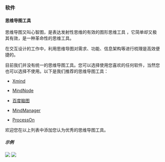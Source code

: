 ### 软件

#### 思维导图工具

思维导图又叫心智图，是表达发射性思维的有效的图形思维工具 ，它简单却又极其有效，是一种革命性的思维工具。

在交互设计的工作中，利用思维导图对需求、功能、信息架构等进行梳理是高效便捷的。

目前我们并没有统一的思维导图工具。您可以选择使用您喜欢的任何软件，当然您也可以选择不使用。以下是我们推荐的思维导图工具：

* [Xmind](http://www.xmindchina.net)

* [MindNode](http://mindnode.com)

* [百度脑图](http://naotu.baidu.com)

* [MindManager](http://www.mindmanager.cc)

* [ProcessOn](http://www.processon.com)

欢迎您在以上列表中添加您认为优秀的思维导图工具。

##### 示例
![](http://olat3wq2g.bkt.clouddn.com/20170425184249_9MJMyz_思维导图.png)
![](http://olat3wq2g.bkt.clouddn.com/20170425184622_x6Q0lb_成果管理思维导图.png)
